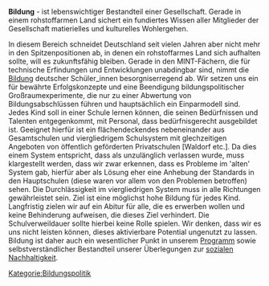 **Bildung** - ist lebenswichtiger Bestandteil einer Gesellschaft. Gerade
in einem rohstoffarmen Land sichert ein fundiertes Wissen aller
Mitglieder der Gesellschaft matierielles und kulturelles Wohlergehen.

In diesem Bereich schneidet Deutschland seit vielen Jahren aber nicht
mehr in den Spitzenpositionen ab, in denen ein rohstoffarmes Land sich
aufhalten sollte, will es zukunftsfähig bleiben. Gerade in den
MINT-Fächern, die für technische Erfindungen und Entwicklungen
unabdingbar sind, nimmt die [Bildung](/wiki/Bildung "wikilink") deutscher
Schüler\_innen besorgniserregend ab. Wir setzen uns ein für bewährte
Erfolgskonzepte und eine Beendigung bildungspolitischer
Großraumexperimente, die nur zu einer Abwertung von Bildungsabschlüssen
führen und hauptsächlich ein Einparmodell sind. Jedes Kind soll in einer
Schule lernen können, die seinen Bedürfnissen und Talenten
entgegenkommt, mit Personal, dass bedürfnisgerecht ausgebildet ist.
Geeignet hierfür ist ein flächendeckendes nebeneinander aus
Gesamtschulen und viergliedrigem Schulsystem mit glechzeitigen Angeboten
von öffentlich geförderten Privatschulen \[Waldorf etc.\]. Da dies einem
System entspricht, dass als unzulänglich verlassen wurde, muss
klargestellt werden, dass wir zwar erkennen, dass es Probleme im 'alten'
System gab, hierfür aber als Lösung eher eine Anhebung der Standards in
den Hauptschulen (diese waren vor allem von den Problemen betroffen)
sehen. Die Durchlässigkeit im viergliedrigen System muss in alle
Richtungen gewährleistet sein. Ziel ist eine möglichst hohe Bildung für
jedes Kind. Langfristig zielen wir auf ein Abitur für alle, die es
erwerben wollen und keine Behinderung aufweisen, die dieses Ziel
verhindert. Die Schulverweildauer sollte hierbei keine Rolle spielen.
Wir denken, dass wir es uns nicht leisten können, dieses aktivierbare
Potential ungenutzt zu lassen. Bildung ist daher auch ein wesentlicher
Punkt in unserem [Programm](/wiki/Programm:Program_konkret "wikilink") sowie
selbstverständlicher Bestandteil unserer Überlegungen zur [sozialen
Nachhaltigkeit](/wiki/Soziale_Nachhaltigkeit "wikilink").

[Kategorie:Bildungspolitik](/wiki/Kategorie:Bildungspolitik "wikilink")
